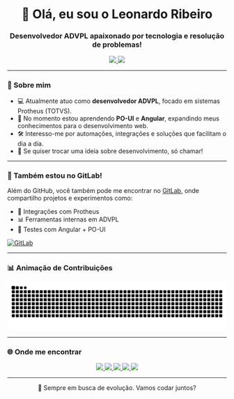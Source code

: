 <h1 align="center">👋 Olá, eu sou o Leonardo Ribeiro</h1>
<h3 align="center">Desenvolvedor ADVPL apaixonado por tecnologia e resolução de problemas!</h3>

<p align="center">
  <a href="https://github.com/leoleiitee">
    <img height="180em" src="https://github-readme-stats.vercel.app/api?username=leoleiitee&show_icons=true&theme=dracula&include_all_commits=true&count_private=true"/>
    <img height="180em" src="https://github-readme-stats.vercel.app/api/top-langs/?username=leoleiitee&layout=compact&langs_count=7&theme=dracula"/>
  </a>
</p>

---

### 💼 Sobre mim

- 💻 Atualmente atuo como **desenvolvedor ADVPL**, focado em sistemas Protheus (TOTVS).
- 🌱 No momento estou aprendendo **PO-UI** e **Angular**, expandindo meus conhecimentos para o desenvolvimento web.
- 🛠️ Interesso-me por automações, integrações e soluções que facilitam o dia a dia.
- 💬 Se quiser trocar uma ideia sobre desenvolvimento, só chamar!

---

### 🧩 Também estou no GitLab!

Além do GitHub, você também pode me encontrar no [GitLab](https://gitlab.com/leoleiitee), onde compartilho projetos e experimentos como:

- 🔧 Integrações com Protheus  
- 📊 Ferramentas internas em ADVPL  
- 🧪 Testes com Angular + PO-UI  

[![GitLab](https://img.shields.io/badge/-GitLab-%23FC6D26?style=for-the-badge&logo=gitlab&logoColor=white)](https://gitlab.com/leoleiitee)

---

### 📊 Animação de Contribuições

![Snake animation](https://github.com/leoleiitee/leoleiitee/blob/output/github-contribution-grid-snake.svg)

---

### 🌐 Onde me encontrar

<div align="center">
  <a href="https://www.instagram.com/leoleiitee/" target="_blank">
    <img src="https://img.shields.io/badge/-Instagram-%23E4405F?style=for-the-badge&logo=instagram&logoColor=white">
  </a>
  <a href = "mailto:leo.rleite@outlook.com">
    <img src="https://img.shields.io/badge/-Outlook-%230077B5?style=for-the-badge&logo=Microsoft%20Outlook&logoColor=white">
  </a>
  <a href="https://www.linkedin.com/in/leonardo-barboza-ribeiro-leite-b9bab120a/" target="_blank">
    <img src="https://img.shields.io/badge/-LinkedIn-%230077B5?style=for-the-badge&logo=linkedin&logoColor=white">
  </a>
  <a href="https://www.facebook.com/LeonardoRibeiiroo/" target="_blank">
    <img src="https://img.shields.io/badge/-Facebook-%231877F2?style=for-the-badge&logo=facebook&logoColor=white">
  </a>
  <a href="https://gitlab.com/leoleiitee" target="_blank">
    <img src="https://img.shields.io/badge/-GitLab-%23FC6D26?style=for-the-badge&logo=gitlab&logoColor=white">
  </a>
</div>

---

<p align="center">🚀 Sempre em busca de evolução. Vamos codar juntos?</p>
